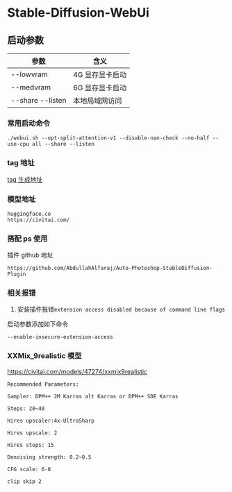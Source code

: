 # Stable-Diffusion-WebUi

## 启动参数

| 参数             | 含义            |
| ---------------- | --------------- |
| --lowvram        | 4G 显存显卡启动 |
| --medvram        | 6G 显存显卡启动 |
| --share --listen | 本地局域网访问  |

### 常用启动命令

```/bin/bash
./webui.sh --opt-split-attention-v1 --disable-nan-check --no-half --use-cpu all --share --listen
```

### tag 地址

[tag 生成地址](https://wolfchen.top/tag/)

### 模型地址

```
huggingface.co
https://civitai.com/
```

### 搭配 ps 使用

插件 github 地址

```
https://github.com/AbdullahAlfaraj/Auto-Photoshop-StableDiffusion-Plugin
```

### 相关报错

1. 安装插件报错`extension access disabled because of command line flags`

启动参数添加如下命令

```
--enable-insecure-extension-access
```

### XXMix_9realistic 模型

https://civitai.com/models/47274/xxmix9realistic

```
Recommended Parameters:

Sampler: DPM++ 2M Karras alt Karras or DPM++ SDE Karras

Steps: 20~40

Hires upscaler:4x-UltraSharp

Hires upscale: 2

Hires steps: 15

Denoising strength: 0.2~0.5

CFG scale: 6-8

clip skip 2
```
